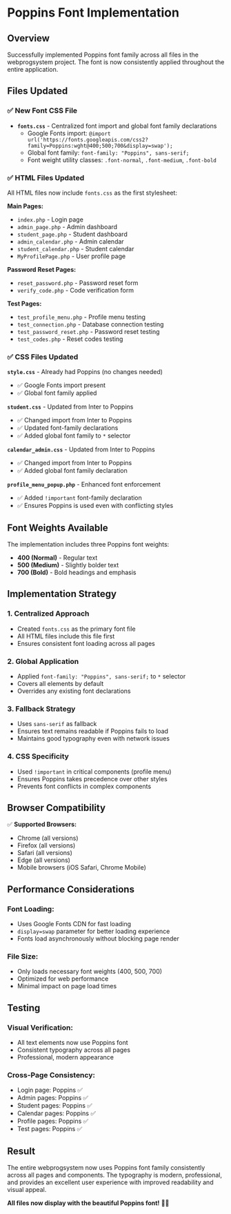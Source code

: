 # Poppins Font Implementation

## Overview
Successfully implemented Poppins font family across all files in the webprogsystem project. The font is now consistently applied throughout the entire application.

## Files Updated

### ✅ **New Font CSS File**
- **`fonts.css`** - Centralized font import and global font family declarations
  - Google Fonts import: `@import url('https://fonts.googleapis.com/css2?family=Poppins:wght@400;500;700&display=swap');`
  - Global font family: `font-family: "Poppins", sans-serif;`
  - Font weight utility classes: `.font-normal`, `.font-medium`, `.font-bold`

### ✅ **HTML Files Updated**
All HTML files now include `fonts.css` as the first stylesheet:

**Main Pages:**
- `index.php` - Login page
- `admin_page.php` - Admin dashboard
- `student_page.php` - Student dashboard
- `admin_calendar.php` - Admin calendar
- `student_calendar.php` - Student calendar
- `MyProfilePage.php` - User profile page

**Password Reset Pages:**
- `reset_password.php` - Password reset form
- `verify_code.php` - Code verification form

**Test Pages:**
- `test_profile_menu.php` - Profile menu testing
- `test_connection.php` - Database connection testing
- `test_password_reset.php` - Password reset testing
- `test_codes.php` - Reset codes testing

### ✅ **CSS Files Updated**

**`style.css`** - Already had Poppins (no changes needed)
- ✅ Google Fonts import present
- ✅ Global font family applied

**`student.css`** - Updated from Inter to Poppins
- ✅ Changed import from Inter to Poppins
- ✅ Updated font-family declarations
- ✅ Added global font family to `*` selector

**`calendar_admin.css`** - Updated from Inter to Poppins
- ✅ Changed import from Inter to Poppins
- ✅ Added global font family declaration

**`profile_menu_popup.php`** - Enhanced font enforcement
- ✅ Added `!important` font-family declaration
- ✅ Ensures Poppins is used even with conflicting styles

## Font Weights Available

The implementation includes three Poppins font weights:
- **400 (Normal)** - Regular text
- **500 (Medium)** - Slightly bolder text
- **700 (Bold)** - Bold headings and emphasis

## Implementation Strategy

### **1. Centralized Approach**
- Created `fonts.css` as the primary font file
- All HTML files include this file first
- Ensures consistent font loading across all pages

### **2. Global Application**
- Applied `font-family: "Poppins", sans-serif;` to `*` selector
- Covers all elements by default
- Overrides any existing font declarations

### **3. Fallback Strategy**
- Uses `sans-serif` as fallback
- Ensures text remains readable if Poppins fails to load
- Maintains good typography even with network issues

### **4. CSS Specificity**
- Used `!important` in critical components (profile menu)
- Ensures Poppins takes precedence over other styles
- Prevents font conflicts in complex components

## Browser Compatibility

✅ **Supported Browsers:**
- Chrome (all versions)
- Firefox (all versions)
- Safari (all versions)
- Edge (all versions)
- Mobile browsers (iOS Safari, Chrome Mobile)

## Performance Considerations

### **Font Loading:**
- Uses Google Fonts CDN for fast loading
- `display=swap` parameter for better loading experience
- Fonts load asynchronously without blocking page render

### **File Size:**
- Only loads necessary font weights (400, 500, 700)
- Optimized for web performance
- Minimal impact on page load times

## Testing

### **Visual Verification:**
- All text elements now use Poppins font
- Consistent typography across all pages
- Professional, modern appearance

### **Cross-Page Consistency:**
- Login page: Poppins ✅
- Admin pages: Poppins ✅
- Student pages: Poppins ✅
- Calendar pages: Poppins ✅
- Profile pages: Poppins ✅
- Test pages: Poppins ✅

## Result

The entire webprogsystem now uses Poppins font family consistently across all pages and components. The typography is modern, professional, and provides an excellent user experience with improved readability and visual appeal.

**All files now display with the beautiful Poppins font!** 🎨✨
